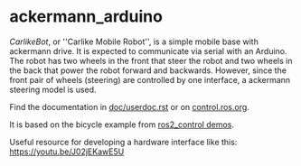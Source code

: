 # ackermann_arduino

_CarlikeBot_, or ''Carlike Mobile Robot'', is a simple mobile base with ackermann drive.
It is expected to communicate via serial with an Arduino.
The robot has two wheels in the front that steer the robot and two wheels in the back that power the robot forward and backwards. However, since the front pair of wheels (steering) are controlled by one interface, a ackermann steering model is used.

Find the documentation in [doc/userdoc.rst](doc/userdoc.rst) or on [control.ros.org](https://control.ros.org/master/doc/ros2_control_demos/example_11/doc/userdoc.html).

It is based on the bicycle example from [ros2_control demos](https://github.com/ros-controls/ros2_control_demos/tree/master/example_11).

Useful resource for developing a hardware interface like this:
https://youtu.be/J02jEKawE5U
